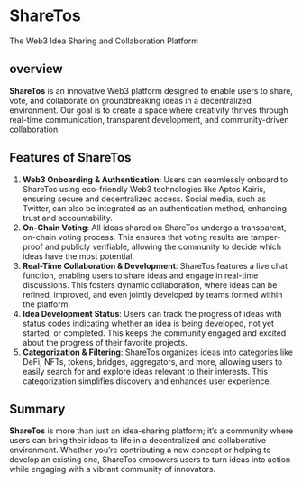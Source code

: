 # ShareTos
The Web3 Idea Sharing and Collaboration Platform

## overview
**ShareTos** is an innovative Web3 platform designed to enable users to share, vote, and collaborate on groundbreaking ideas in a decentralized environment. Our goal is to create a space where creativity thrives through real-time communication, transparent development, and community-driven collaboration.

## Features of ShareTos
1. **Web3 Onboarding & Authentication**:
   Users can seamlessly onboard to ShareTos using eco-friendly Web3 technologies like Aptos Kairis, ensuring secure and decentralized access. Social media, such as Twitter, can also be integrated as an authentication method, enhancing trust and accountability.
2. **On-Chain Voting**:
   All ideas shared on ShareTos undergo a transparent, on-chain voting process. This ensures that voting results are tamper-proof and publicly verifiable, allowing the community to decide which ideas have the most potential.
3. **Real-Time Collaboration & Development**:
   ShareTos features a live chat function, enabling users to share ideas and engage in real-time discussions. This fosters dynamic collaboration, where ideas can be refined, improved, and even jointly developed by teams formed within the platform.
4. **Idea Development Status**:
   Users can track the progress of ideas with status codes indicating whether an idea is being developed, not yet started, or completed. This keeps the community engaged and excited about the progress of their favorite projects.
5. **Categorization & Filtering**:
   ShareTos organizes ideas into categories like DeFi, NFTs, tokens, bridges, aggregators, and more, allowing users to easily search for and explore ideas relevant to their interests. This categorization simplifies discovery and enhances user experience.

## Summary
**ShareTos** is more than just an idea-sharing platform; it’s a community where users can bring their ideas to life in a decentralized and collaborative environment. Whether you’re contributing a new concept or helping to develop an existing one, ShareTos empowers users to turn ideas into action while engaging with a vibrant community of innovators.
